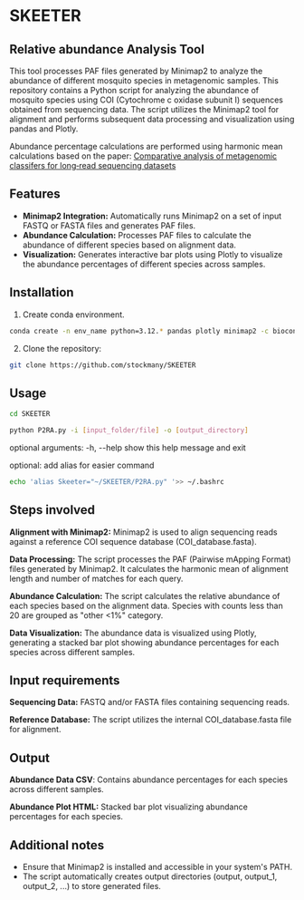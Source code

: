 # SKEETER

## Relative abundance Analysis Tool

This tool processes PAF files generated by Minimap2 to analyze the abundance of different mosquito species in metagenomic samples.
This repository contains a Python script for analyzing the abundance of mosquito species using COI (Cytochrome c oxidase subunit I) sequences obtained from sequencing data. 
The script utilizes the Minimap2 tool for alignment and performs subsequent data processing and visualization using pandas and Plotly.

Abundance percentage calculations are performed using harmonic mean calculations based on the paper: [Comparative analysis of metagenomic classifers for long‑read sequencing datasets](https://bmcbioinformatics.biomedcentral.com/articles/10.1186/s12859-024-05634-8)

## Features

- **Minimap2 Integration:** Automatically runs Minimap2 on a set of input FASTQ or FASTA files and generates PAF files.
- **Abundance Calculation:** Processes PAF files to calculate the abundance of different species based on alignment data.
- **Visualization:** Generates interactive bar plots using Plotly to visualize the abundance percentages of different species across samples.

## Installation
1. Create conda environment.
```bash
conda create -n env_name python=3.12.* pandas plotly minimap2 -c bioconda
```
2. Clone the repository:
```bash
git clone https://github.com/stockmany/SKEETER
```

## Usage
```bash
cd SKEETER
```
```bash
python P2RA.py -i [input_folder/file] -o [output_directory]
```

optional arguments:
  -h, --help            show this help message and exit
  
optional: add alias for easier command
```bash
echo 'alias Skeeter="~/SKEETER/P2RA.py" '>> ~/.bashrc
```

## Steps involved
**Alignment with Minimap2:**
Minimap2 is used to align sequencing reads against a reference COI sequence database (COI_database.fasta).

**Data Processing:**
The script processes the PAF (Pairwise mApping Format) files generated by Minimap2.
It calculates the harmonic mean of alignment length and number of matches for each query.

**Abundance Calculation:**
The script calculates the relative abundance of each species based on the alignment data.
Species with counts less than 20 are grouped as "other <1%" category.

**Data Visualization:**
The abundance data is visualized using Plotly, generating a stacked bar plot showing abundance percentages for each species across different samples.

## Input requirements
**Sequencing Data:** FASTQ and/or FASTA files containing sequencing reads.

**Reference Database:** The script utilizes the internal COI_database.fasta file for alignment.

## Output
**Abundance Data CSV**: Contains abundance percentages for each species across different samples.

**Abundance Plot HTML:** Stacked bar plot visualizing abundance percentages for each species.

## Additional notes
- Ensure that Minimap2 is installed and accessible in your system's PATH.
- The script automatically creates output directories (output, output_1, output_2, ...) to store generated files.

